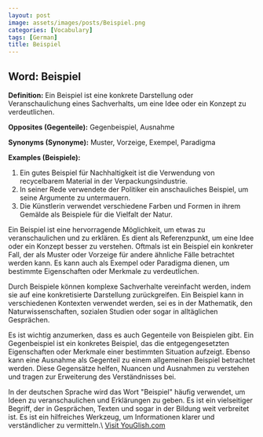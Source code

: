 ```yaml
---
layout: post
image: assets/images/posts/Beispiel.png
categories: [Vocabulary]
tags: [German]
title: Beispiel
---
```


## Word: Beispiel

**Definition:** Ein Beispiel ist eine konkrete Darstellung oder Veranschaulichung eines Sachverhalts, um eine Idee oder ein Konzept zu verdeutlichen.

**Opposites (Gegenteile):** Gegenbeispiel, Ausnahme

**Synonyms (Synonyme):** Muster, Vorzeige, Exempel, Paradigma

**Examples (Beispiele):**
1. Ein gutes Beispiel für Nachhaltigkeit ist die Verwendung von recycelbarem Material in der Verpackungsindustrie.
2. In seiner Rede verwendete der Politiker ein anschauliches Beispiel, um seine Argumente zu untermauern.
3. Die Künstlerin verwendet verschiedene Farben und Formen in ihrem Gemälde als Beispiele für die Vielfalt der Natur.

Ein Beispiel ist eine hervorragende Möglichkeit, um etwas zu veranschaulichen und zu erklären. Es dient als Referenzpunkt, um eine Idee oder ein Konzept besser zu verstehen. Oftmals ist ein Beispiel ein konkreter Fall, der als Muster oder Vorzeige für andere ähnliche Fälle betrachtet werden kann. Es kann auch als Exempel oder Paradigma dienen, um bestimmte Eigenschaften oder Merkmale zu verdeutlichen.

Durch Beispiele können komplexe Sachverhalte vereinfacht werden, indem sie auf eine konkretisierte Darstellung zurückgreifen. Ein Beispiel kann in verschiedenen Kontexten verwendet werden, sei es in der Mathematik, den Naturwissenschaften, sozialen Studien oder sogar in alltäglichen Gesprächen.

Es ist wichtig anzumerken, dass es auch Gegenteile von Beispielen gibt. Ein Gegenbeispiel ist ein konkretes Beispiel, das die entgegengesetzten Eigenschaften oder Merkmale einer bestimmten Situation aufzeigt. Ebenso kann eine Ausnahme als Gegenteil zu einem allgemeinen Beispiel betrachtet werden. Diese Gegensätze helfen, Nuancen und Ausnahmen zu verstehen und tragen zur Erweiterung des Verständnisses bei.

In der deutschen Sprache wird das Wort "Beispiel" häufig verwendet, um Ideen zu veranschaulichen und Erklärungen zu geben. Es ist ein vielseitiger Begriff, der in Gesprächen, Texten und sogar in der Bildung weit verbreitet ist. Es ist ein hilfreiches Werkzeug, um Informationen klarer und verständlicher zu vermitteln.\ <a id="yg-widget-0" class="youglish-widget" data-query="Beispiel" data-lang="german" data-components="8412" data-auto-start="0" data-bkg-color="theme_light" data-title="How%20to%20pronounce%20Beispiel%20in%20German"  rel="nofollow" href="https://youglish.com">Visit YouGlish.com</a><script async src="https://youglish.com/public/emb/widget.js" charset="utf-8"></script>